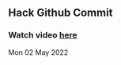 
 ## Hack Github Commit 
 ### Watch video <a href="https://www.youtube.com">here</a> 
 Mon 02 May 2022 
